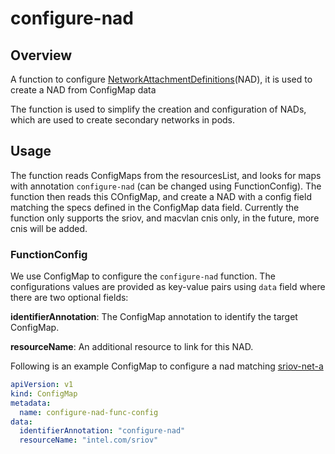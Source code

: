 # configure-nad

## Overview

<!--mdtogo:Short-->

A function to configure [NetworkAttachmentDefinitions](https://github.com/k8snetworkplumbingwg/multus-cni/blob/master/deployments/multus-daemonset.yml#L13)(NAD),
it is used to create a NAD from ConfigMap data

<!--mdtogo-->

The function is used to simplify the creation and configuration of NADs, which are used to create secondary networks in
pods.

<!--mdtogo:Long-->

## Usage

The function reads ConfigMaps from the resourcesList, and looks for maps with annotation `configure-nad` 
(can be changed using FunctionConfig). The function then reads this COnfigMap, and create a NAD with a config field 
matching the specs defined in the ConfigMap data field. Currently the function only supports the sriov, and macvlan cnis
only, in the future, more cnis will be added.

### FunctionConfig

We use ConfigMap to configure the `configure-nad` function. The configurations
values are provided as key-value pairs using `data` field where there are two optional fields:

**identifierAnnotation**: The ConfigMap annotation to identify the target ConfigMap.

**resourceName**: An additional resource to link for this NAD.

Following is an example ConfigMap to configure a nad matching [sriov-net-a](https://github.com/k8snetworkplumbingwg/multus-cni/blob/master/examples/sriov-pod.yml#L8)

```yaml
apiVersion: v1
kind: ConfigMap
metadata:
  name: configure-nad-func-config
data:
  identifierAnnotation: "configure-nad"
  resourceName: "intel.com/sriov"
```

<!--mdtogo-->
